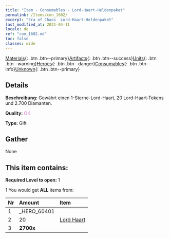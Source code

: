 ```yaml
---
title: "Item - Consumables - Lord-Haart-Heldenpaket"
permalink: /Items/con_1602/
excerpt: "Era of Chaos  Lord-Haart-Heldenpaket"
last_modified_at: 2021-04-11
locale: de
ref: "con_1602.md"
toc: false
classes: wide
---
```

 [Materials](/de/Items/){: .btn .btn--primary}[Artifacts](/de/Items/Artifacts/){: .btn .btn--success}[Units](/de/Items/Units/){: .btn .btn--warning}[Heroes](/de/Items/Heroes/){: .btn .btn--danger}[Consumables](/de/Items/Consumables/){: .btn .btn--info}[Unknown](/de/Items/Unknown/){: .btn .btn--primary}

## Details
 **Beschreibung:** Gewährt einen 1-Sterne-Lord-Haart, 20 Lord-Haart-Tokens und 2.700 Diamanten.

 **Quality:** <span style="color: #DA70D6">OK</span>

 **Type:** Gift

## Gather

  None

## This item contains:

 **Required Level to open:** 1

 1 You would get **ALL** items  from:

  | Nr | Amount |     Item    |
  |:---|:-------|:------------|
  | 1 | _HERO_60401 | 
  | 2 | 20 | [Lord Haart](/de/Items/her_370/) | 
  | 3 |  **2700x** | <i class="fas fa-gem"/> |  | 

